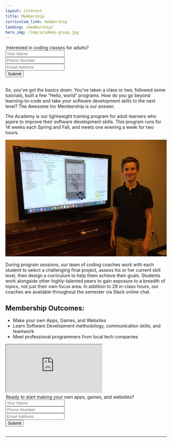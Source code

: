 ```yaml
---
layout: interest
title: Membership
curriculum_link: membership
landing: /membership/
hero_img: /img/academy-group.jpg
---
```


<div class="row">
<div class="col-md-10 col-md-offset-1">
    <form action="//formspree.io/info@awesomeincu.com" method="POST">
        <legend>Interested in coding classes for adults?</legend>
        <div class="form-group">
            <input type="text" name="name" placeholder="Your Name" class="form-control input-lg">
        </div>
        <div class="form-group">
            <input type="tel" name="phone" placeholder="Phone Number" class="form-control input-lg">
        </div>
        <div class="form-group">
            <input type="email" name="email" placeholder="Email Address" class="form-control input-lg">
        </div>
        <div class="form-group">
            <input type="hidden" name="_subject" value="Membership interest form submission"  class="form-control input-lg">
        </div>
        <input type="hidden" name="_next" value="//www.awesomeincu.com/thanks/">
        <button type="submit" class="btn btn-default">Submit</button>  
    </form>
</div>
</div>
<br>

So, you've got the basics down. You've taken a class or two, followed some tutorials, built a few “Hello, world” programs. How do you go beyond learning-to-code and take your software development skills to the next level? The Awesome Inc Membership is our answer.

The Academy is our lightweight training program for adult learners who aspire to improve their software development skills. This program runs for 14 weeks each Spring and Fall, and meets one evening a week for two hours.

<div class="row">
<img alt="Student with iPhone app project at Awesome Inc Academy" src="/img/academy-student.jpg" class="col-md-8 col-md-offset-2 img-responsive">
</div>

During program sessions, our team of coding coaches work with each student to select a challenging final project, assess his or her current skill level, then design a curriculum to help them achieve their goals. Students work alongside other highly-talented peers to gain exposure to a breadth of topics, not just their own focus area. In addition to 28 in-class hours, our coaches are available throughout the semester via Slack online chat.

## Membership Outcomes:

*   Make your own Apps, Games, and Websites
*   Learn Software Development methodology, communication skills, and teamwork
*   Meet professional programmers from local tech companies

<div class="row">
<div class="col-md-8 col-md-offset-2">
<div class="embed-responsive embed-responsive-16by9"><iframe class="embed-responsive-item" src="https://www.youtube.com/embed/kSqzDzU-Bxo"></iframe></div>
</div>
</div>

<div class="row">
<div class="col-md-10 col-md-offset-1">
    <form action="//formspree.io/info@awesomeincu.com" method="POST">
        <legend>Ready to start making your own apps, games, and websites?</legend>
        <div class="form-group">
            <input type="text" name="name" placeholder="Your Name" class="form-control input-lg">
        </div>
        <div class="form-group">
            <input type="tel" name="phone" placeholder="Phone Number" class="form-control input-lg">
        </div>
        <div class="form-group">
            <input type="email" name="email" placeholder="Email Address" class="form-control input-lg">
        </div>
        <div class="form-group">
            <input type="hidden" name="_subject" value="Membership interest form submission"  class="form-control input-lg">
        </div>
        <input type="hidden" name="_next" value="//www.awesomeincu.com/thanks/">
        <button type="submit" class="btn btn-default">Submit</button>  
    </form>
</div>
</div>
<br>

- - -